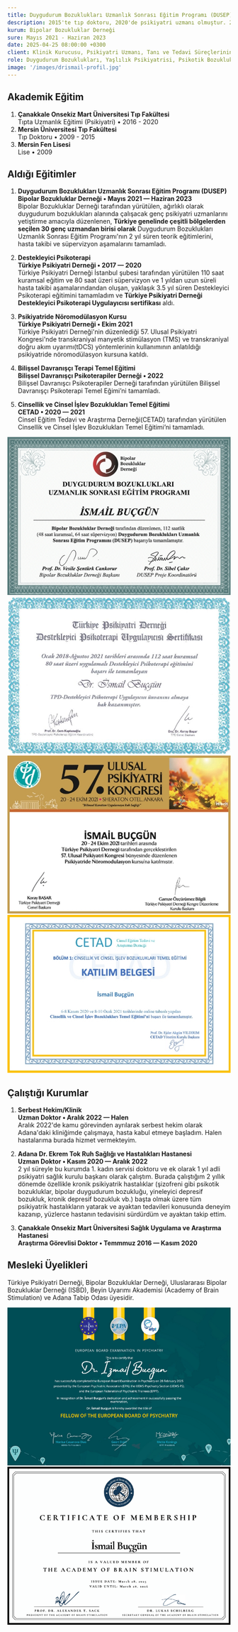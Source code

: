 ```yaml
---
title: Duygudurum Bozuklukları Uzmanlık Sonrası Eğitim Programı (DUSEP)
description: 2015'te tıp doktoru, 2020'de psikiyatri uzmanı olmuştur. 2025'te Avrupa Psikiyatri Birliği board sınavını geçerek <b>Avrupa çapında kabul gören bir yeterlilik derecesi anlamına gelen 'Fellow of the European Board of Psychiatry (FEBP)'</b> ünvanı almıştır.
kurum: Bipolar Bozukluklar Derneği
sure: Mayıs 2021 - Haziran 2023
date: 2025-04-25 08:00:00 +0300
client: Klinik Kurucusu, Psikiyatri Uzmanı, Tanı ve Tedavi Süreçlerinin Yönetimi
role: Duygudurum Bozuklukları, Yaşlılık Psikiyatrisi, Psikotik Bozukluklar, Nöropsikiyatri
image: '/images/drismail-profil.jpg'
---
```


## Akademik Eğitim
1. **Çanakkale Onsekiz Mart Üniversitesi Tıp Fakültesi**<br>
Tıpta Uzmanlık Eğitimi (Psikiyatri) • 2016 - 2020
2. **Mersin Üniversitesi Tıp Fakültesi**<br>
Tıp Doktoru • 2009 - 2015
3. **Mersin Fen Lisesi**<br>
Lise • 2009

## Aldığı Eğitimler
1. **Duygudurum Bozuklukları Uzmanlık Sonrası Eğitim Programı (DUSEP)**<br>
**Bipolar Bozukluklar Derneği • Mayıs 2021 — Haziran 2023**<br>
Bipolar Bozukluklar Derneği tarafından yürütülen, ağırlıklı olarak duygudurum bozuklukları alanında çalışacak genç psikiyatri uzmanlarını yetiştirme amacıyla düzenlenen, **Türkiye genelinde çeşitli bölgelerden seçilen 30 genç uzmandan birisi olarak** Duygudurum Bozuklukları Uzmanlık Sonrası Eğitim Programı'nın 2 yıl süren teorik eğitimlerini, hasta takibi ve süpervizyon aşamalarını tamamladı.

2. **Destekleyici Psikoterapi**<br>
**Türkiye Psikiyatri Derneği • 2017 — 2020**<br>
Türkiye Psikiyatri Derneği İstanbul şubesi tarafından yürütülen 110 saat kuramsal eğitim ve 80 saat üzeri süpervizyon ve 1 yıldan uzun süreli hasta takibi aşamalarındandan oluşan, yaklaşık 3.5 yıl süren Destekleyici Psikoterapi eğitimini tamamladım ve **Türkiye Psikiyatri Derneği Destekleyici Psikoterapi Uygulayıcısı sertifikası** aldı.

3. **Psikiyatride Nöromodülasyon Kursu**<br>
**Türkiye Psikiyatri Derneği • Ekim 2021**<br>
Türkiye Psikiyatri Derneği'nin düzenlediği 57. Ulusal Psikiyatri Kongresi'nde transkraniyal manyetik stimülasyon (TMS) ve transkraniyal doğru akım uyarımı(tDCS) yöntemlerinin kullanımının anlatıldığı psikiyatride nöromodülasyon kursuna katıldı.

4. **Bilişsel Davranışçı Terapi Temel Eğitimi**<br>
**Bilişsel Davranışçı Psikoterapiler Derneği • 2022**<br>
Bilişsel Davranışcı Psikoterapiler Derneği tarafından yürütülen Bilişsel Davranışçı Psikoterapi Temel Eğimi’ni tamamladı.

4. **Cinsellik ve Cinsel İşlev Bozuklukları Temel Eğitimi**<br>
**CETAD • 2020 — 2021**<br>
Cinsel Eğitim Tedavi ve Araştırma Derneği(CETAD) tarafından yürütülen Cinsellik ve Cinsel İşlev Bozuklukları Temel Eğitimi’ni tamamladı.

<div class="gallery-box">
  <div class="gallery">
    <img src="/images/dusep-sertifika.jpg" loading="lazy" alt="Uzm. Dr. İsmail BUÇGÜN Duygudurum Bozuklukları Uzmanlık Sonrası Eğitim Programı Sertifikası">
    <img src="/images/destekleyici-sertifika.jpg" loading="lazy" alt="Uzm. Dr. İsmail BUÇGÜN Destekleyici Psikoterapi Uygulayıcı Sertifikası">
  </div>
</div>

<div class="gallery-box">
  <div class="gallery">
	<img src="/images/kurs-sertifika.jpg" loading="lazy" alt="Uzm. Dr. İsmail BUÇGÜN Cinsellik ve Cinsel İşlev Bozuklukları Temel Eğitim Sertifikası">
    <img src="/images/cetad-sertifika.jpg" loading="lazy" alt="Uzm. Dr. İsmail BUÇGÜN Bilişsel Davranışçı Psikoterapi Temel Eğitim Sertifikası">
  </div>
</div>

## Çalıştığı Kurumlar
1. **Serbest Hekim/Klinik**<br>
**Uzman Doktor • Aralık 2022 — Halen**<br>
Aralık 2022'de kamu görevinden ayrılarak serbest hekim olarak Adana'daki kliniğimde çalışmaya, hasta kabul etmeye başladım. Halen hastalarıma burada hizmet vermekteyim.

2. **Adana Dr. Ekrem Tok Ruh Sağlığı ve Hastalıkları Hastanesi**<br>
**Uzman Doktor • Kasım 2020 — Aralık 2022**<br>
2 yıl süreyle bu kurumda 1. kadın servisi doktoru ve ek olarak 1 yıl adli psikiyatri sağlık kurulu başkanı olarak çalıştım. Burada çalıştığım 2 yıllık dönemde özellikle kronik psikiyatrik hastalıklar (şizofreni gibi psikotik bozukluklar, bipolar duygudurum bozukluğu, yineleyici depresif bozukluk, kronik depresif bozukluk vb.) başta olmak üzere tüm psikiyatrik hastalıkların yatarak ve ayaktan tedavileri konusunda deneyim kazanıp, yüzlerce hastanın tedavisini sürdürdüm ve ayaktan takip ettim.

3. **Çanakkale Onsekiz Mart Üniversitesi Sağlık Uygulama ve Araştırma Hastanesi**<br>
**Araştırma Görevlisi Doktor • Temmmuz 2016 — Kasım 2020**<br>

## Mesleki Üyelikleri
Türkiye Psikiyatri Derneği, Bipolar Bozukluklar Derneği, Uluslararası Bipolar Bozukluklar Derneği (ISBD), Beyin Uyarımı Akademisi (Academy of Brain Stimulation) ve Adana Tabip Odası üyesidir.

<div class="gallery-box">
  <div class="gallery">
	<img src="/images/febp-avrupa-board-sertifikasi.png" loading="lazy" alt="Uzm. Dr. İsmail BUÇGÜN Avrupa Board Sertifikası">
    <img src="/images/brain-stimulation-academy-sertifika.png" loading="lazy" alt="Uzm. Dr. İsmail BUÇGÜN Beyin Uyarım Akademisi Sertifikası">
  </div>
</div>